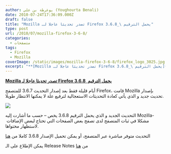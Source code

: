 ```yaml
---
author: يوغرطة بن علي (Youghourta Benali)
date: 2010-07-24T17:36:09.000Z
draft: false
title: "Mozilla تصدر تحديثا عاجلا لـ Firefox يحمل الترقيم \_3.6.8"
type: post
url: /2010/07/mozilla-firefox-3-6-8/
categories:
  - متصفحات
tags:
  - Firefox
  - Mozilla
coverImage: /static/images/mozilla-firefox-3-6-8/firefox_logo_3025.jpg
excerpt: "**[Mozilla تصدر تحديثا عاجلا لـ Firefox يحمل الترقيم \_3.6.8](https://www.it-scoop.com/2010/07/mozilla-firefox-3-6-8/)**\n\nأيام قليلة فقط بعد إصدار التحديث 3.6.7 للمتصفح Firefox، قامت Mozilla بإصدار تحديث جديد و الذي يأتي كعادة التحديثات الاستعجالية لترقيع علة لا يمكنها الانتظار طويلا.\n\n\n\nالتحديث الجديد و الذي يحمل الترقيم 3.6.8"
---
```

**[Mozilla تصدر تحديثا عاجلا لـ Firefox يحمل الترقيم  3.6.8](https://www.it-scoop.com/2010/07/mozilla-firefox-3-6-8/)**

أيام قليلة فقط بعد إصدار التحديث 3.6.7 للمتصفح Firefox، قامت Mozilla بإصدار تحديث جديد و الذي يأتي كعادة التحديثات الاستعجالية لترقيع علة لا يمكنها الانتظار طويلا.

![](/static/images/mozilla-firefox-3-6-8/firefox_logo\_3025.jpg)

التحديث الجديد و الذي يحمل الترقيم 3.6.8 يخص – حسب ما أشارت إليه Mozilla-  مشكلا في ثبات المتصفح لدى تصفح بعض الصفحات التي تحتاج لبعض الإضافات لاستظهار محتواها.

التحديث متوفر مباشرة عبر المتصفح، أو يمكن تحميل الإصدار 3.6.8 كاملا من [هنا](http://www.mozilla.com/en-US/firefox/firefox.html)

يمكن الإطلاع على الـ Release Notes من [هنا](http://www.mozilla.com/en-US/firefox/3.6.8/releasenotes/)
